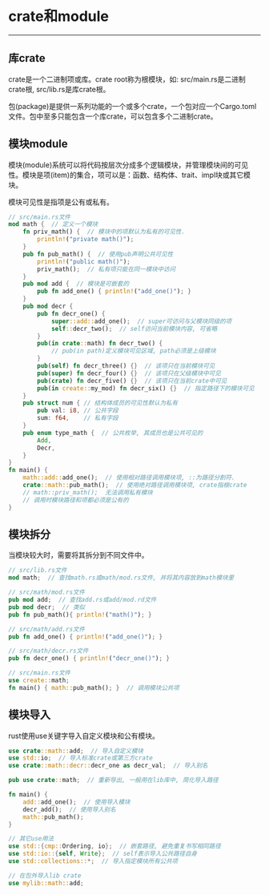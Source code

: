 # crate和module
---

## 库crate

crate是一个二进制项或库。crate root称为根模块，如: src/main.rs是二进制crate根, src/lib.rs是库crate根。

包(package)是提供一系列功能的一个或多个crate，一个包对应一个Cargo.toml文件。包中至多只能包含一个库crate，可以包含多个二进制crate。

## 模块module

模块(module)系统可以将代码按层次分成多个逻辑模块，并管理模块间的可见性。模块是项(item)的集合，项可以是：函数、结构体、trait、impl块或其它模块。

模块可见性是指项是公有或私有。

```rust
// src/main.rs文件
mod math {  // 定义一个模块
    fn priv_math() {  // 模块中的项默认为私有的可见性. 
        println!("private math()");
    }
    pub fn pub_math() {  // 使用pub声明公共可见性
        println!("public math()");
        priv_math();  // 私有项只能在同一模块中访问
    }
    pub mod add {  // 模块是可嵌套的
        pub fn add_one() { println!("add_one()"); }
    }
    pub mod decr {
        pub fn decr_one() {
            super::add::add_one();  // super可访问与父模块同级的项
            self::decr_two();  // self访问当前模块内容, 可省略
        }
        pub(in crate::math) fn decr_two() {
            // pub(in path)定义模块可见区域, path必须是上级模块
        }
        pub(self) fn decr_three() {}  // 该项只在当前模块可见
        pub(super) fn decr_four() {}  // 该项只在父级模块中可见
        pub(crate) fn decr_five() {}  // 该项只在当前crate中可见
        pub(in create::my_mod) fn decr_six() {}  // 指定路径下的模块可见
    }
    pub struct num { // 结构体成员的可见性默认为私有
        pub val: i8, // 公共字段 
        sum: f64,    // 私有字段
    }
    pub enum type_math {  // 公共枚举, 其成员也是公共可见的
        Add,
        Decr,
    }
}
fn main() {
    math::add::add_one();  // 使用相对路径调用模块项, ::为路径分割符.
    crate::math::pub_math();  // 使用绝对路径调用模块项, crate指根crate
    // math::priv_math();  无法调用私有模块
    // 调用时模块路径和项都必须是公有的
}

```

## 模块拆分

当模块较大时，需要将其拆分到不同文件中。

```rust
// src/lib.rs文件
mod math;  // 查找math.rs或math/mod.rs文件, 并将其内容放到math模块里

// src/math/mod.rs文件
pub mod add;  // 查找add.rs或add/mod.rd文件
pub mod decr;  // 类似
pub fn pub_math(){ println!("math()"); }

// src/math/add.rs文件
pub fn add_one() { println!("add_one()"); }

// src/math/decr.rs文件
pub fn decr_one() { println!("decr_one()"); }

// src/main.rs文件
use create::math;
fn main() { math::pub_math(); }  // 调用模块公共项
```

## 模块导入

rust使用use关键字导入自定义模块和公有模块。

```rust
use crate::math::add;  // 导入自定义模块
use std::io;  // 导入标准crate或第三方crate
use crate::math::decr::decr_one as decr_val;  // 导入别名

pub use crate::math;  // 重新导出, 一般用在lib库中, 简化导入路径

fn main() {
    add::add_one();  // 使用导入模块
    decr_add();  // 使用导入别名
    math::pub_math();
}

// 其它use用法
use std::{cmp::Ordering, io};  // 嵌套路径, 避免重复书写相同路径
use std::io::{self, Write};  // self表示导入公共路径自身
use std::collections::*;  // 导入指定模块所有公共项

// 在包外导入lib crate
use mylib::math::add;
```
